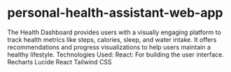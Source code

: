 # personal-health-assistant-web-app
The Health Dashboard provides users with a visually engaging platform to track health metrics like steps, calories, sleep, and water intake. It offers recommendations and progress visualizations to help users maintain a healthy lifestyle.  Technologies Used:  React: For building the user interface. Recharts Lucide React Tailwind CSS
